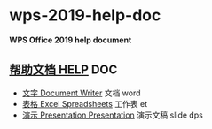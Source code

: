 # wps-2019-help-doc

**WPS Office 2019 help document**

## [帮助文档 HELP](/WPS_Office_2019.md) DOC

* [文字 Document Writer](/WPS_2019_Document.md) 文档 word
* [表格 Excel Spreadsheets](/WPS_2019_Excel.md) 工作表 et
* [演示 Presentation Presentation](/WPS_2019_Presentation.md) 演示文稿 slide dps 


